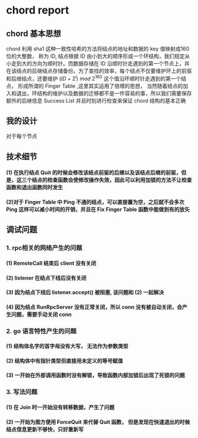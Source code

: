 # chord report
## chord 基本思想
$\text{chord}$ 利用 $\text{sha1}$ 这种一致性哈希的方法将结点的地址和数据的 $\text{key}$ 值映射成160位的大整数， 称为 $\text{ID}$, 结点根据 $\text{ID}$ 由小到大的顺序形成一个环结构，我们规定从小走到大的方向为顺时针。而数据存储在 $\text{ID}$ 沿顺时针走遇到的第一个节点上，并在该结点的后继结点存储备份。为了查找的效率，每个结点不仅要维护环上的前驱和后继结点，还要维护 $(ID+2^i)$ $mod$ $2^{160}$ 这个值沿环顺时针走遇到的第一个结点， 形成所谓的 $\text{Finger Table}$ ,这里其实运用了倍增的思想， 当然随着结点的加入和退出，环结构的维护以及数据的迁移都不是一件容易的事，所以我们需要保存额外的后继信息 $\text{Success List}$ 并且时刻进行检查来保证 $\text{chord}$ 结构的基本正确
## 我的设计
对于每个节点
## 技术细节
#### (1) 在执行结点 $\text{Quit}$ 的时候会修改该结点前驱的后继以及该结点后继的前驱，但是，这三个结点的检查函数会使修改操作失效，因此可以利用加锁的方法不让检查函数和退出函数同时发生
#### (2)对于 $\text{Finger Table}$ 中 $\text{Ping}$ 不通的结点，可以直接置为空，之后就不会多次 $\text{Ping}$ 这样可以减小时间的开销，并且在 $\text{Fix Finger Table}$ 函数中能做到有的放矢
## 调试问题
### 1. rpc相关的网络产生的问题
#### (1) $\text{RemoteCall}$ 结束后 $\text{client}$ 没有关闭
#### (2) $\text{listener}$ 在结点下线后没有关闭
#### (3) 因为结点下线后 $\text{listener.accept()}$ 被阻塞, 该问题和 $\text{(2)}$ 一起解决
#### (4) 因为结点 $\text{RunRpcServer}$ 没有正常关闭，所以 $\text{conn}$ 没有被自动关闭，会产生问题，需要手动关闭 $\text{conn}$
### 2. go 语言特性产生的问题
#### (1) 结构体名字的首字母没有大写， 无法作为参数类型
#### (2) 结构体中有指针类型但直接用未定义的等号赋值
#### (3) 一开始在外部调用函数时没有解锁，导致函数内部加锁后出现了死锁的问题
### 3. 写法问题
#### (1) 在 $\text{Join}$ 时一开始没有转移数据，产生了问题
#### (2) 一开始为图方便用 $\text{ForceQuit}$ 来代替 $\text{Quit}$ 函数， 但是发现在快速退出的时候结点信息更新不够快，只好重新写

